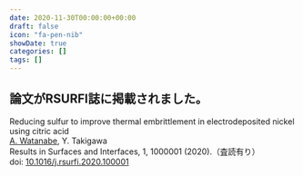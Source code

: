```yaml
---
date: 2020-11-30T00:00:00+00:00
draft: false
icon: "fa-pen-nib"
showDate: true
categories: []
tags: []
---
```


## 論文がRSURFI誌に掲載されました。

Reducing sulfur to improve thermal embrittlement in electrodeposited nickel using citric acid  
    <u>A. Watanabe</u>, Y. Takigawa  
    Results in Surfaces and Interfaces, 1, 1000001 (2020).（査読有り）  
    doi: [10.1016/j.rsurfi.2020.100001](https://doi.org/10.1016/j.rsurfi.2020.100001)

